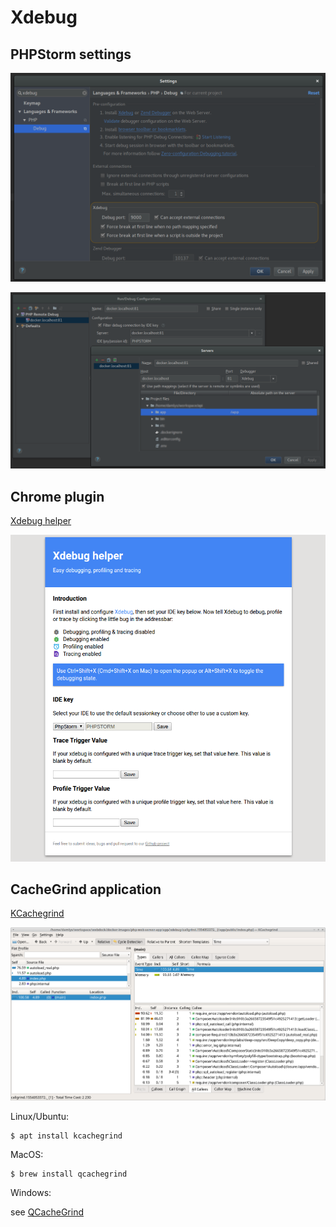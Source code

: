 # Xdebug

## PHPStorm settings

![PHPStorm Xdebug port config](assets/phpstorm-xdebug-port-config.png)

![PHPStorm Xdebug run config](assets/phpstorm-xdebug-server-config.png)

## Chrome plugin

[Xdebug helper](https://chrome.google.com/webstore/detail/xdebug-helper/eadndfjplgieldjbigjakmdgkmoaaaoc)

![Chrome Xdebug helper](assets/chrome-xdebug-helper.png)

## CacheGrind application

[KCachegrind](https://kcachegrind.github.io/html/Home.html)

![KCachegrind](assets/kcachegrind.png)

Linux/Ubuntu:

```
$ apt install kcachegrind
```

MacOS:

```
$ brew install qcachegrind
```

Windows:

see [QCacheGrind](https://sourceforge.net/projects/qcachegrindwin/)
